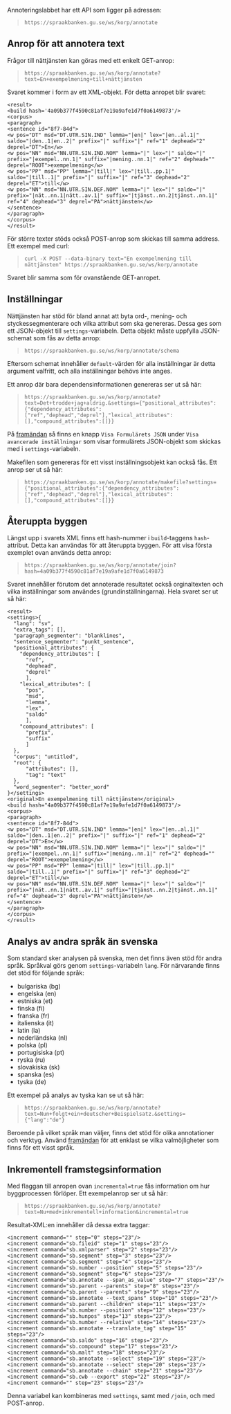 Annoteringslabbet har ett API som ligger på adressen:

> `https://spraakbanken.gu.se/ws/korp/annotate`


## Anrop för att annotera text
Frågor till nättjänsten kan göras med ett enkelt GET-anrop:

> `https://spraakbanken.gu.se/ws/korp/annotate?text=En+exempelmening+till+nättjänsten`

Svaret kommer i form av ett XML-objekt. För detta anropet blir svaret:

    <result>
    <build hash='4a09b377f4590c81af7e19a9afe1d7f0a6149873'/>
    <corpus>
    <paragraph>
    <sentence id="8f7-84d">
    <w pos="DT" msd="DT.UTR.SIN.IND" lemma="|en|" lex="|en..al.1|" saldo="|den..1|en..2|" prefix="|" suffix="|" ref="1" dephead="2" deprel="DT">En</w>
    <w pos="NN" msd="NN.UTR.SIN.IND.NOM" lemma="|" lex="|" saldo="|" prefix="|exempel..nn.1|" suffix="|mening..nn.1|" ref="2" dephead="" deprel="ROOT">exempelmening</w>
    <w pos="PP" msd="PP" lemma="|till|" lex="|till..pp.1|" saldo="|till..1|" prefix="|" suffix="|" ref="3" dephead="2" deprel="ET">till</w>
    <w pos="NN" msd="NN.UTR.SIN.DEF.NOM" lemma="|" lex="|" saldo="|" prefix="|nät..nn.1|nätt..av.1|" suffix="|tjänst..nn.2|tjänst..nn.1|" ref="4" dephead="3" deprel="PA">nättjänsten</w>
    </sentence>
    </paragraph>
    </corpus>
    </result>

För större texter stöds också POST-anrop som skickas till samma address. Ett exempel med curl:

> `curl -X POST --data-binary text="En exempelmening till nättjänsten" https://spraakbanken.gu.se/ws/korp/annotate`

Svaret blir samma som för ovanstående GET-anropet.


## Inställningar
Nättjänsten har stöd för bland annat att byta ord-, mening- och
styckessegmenterare och vilka attribut som ska genereras. Dessa
ges som ett JSON-objekt till `settings`-variabeln. Detta objekt
måste uppfylla JSON-schemat som fås av detta anrop:

> `https://spraakbanken.gu.se/ws/korp/annotate/schema`

Eftersom schemat innehåller `default`-värden för alla inställningar
är detta argument valfritt, och alla inställningar behövs inte anges.

Ett anrop där bara dependensinformationen genereras ser ut så här:

> `https://spraakbanken.gu.se/ws/korp/annotate?text=Det+trodde+jag+aldrig.&settings={"positional_attributes":{"dependency_attributes":["ref","dephead","deprel"],"lexical_attributes":[],"compound_attributes":[]}}`

På [framändan](https://spraakbanken.gu.se/korp/annoteringslabbet) så finns en
knapp `Visa Formulärets JSON` under `Visa avancerade inställningar`
som visar formulärets JSON-objekt som skickas med i `settings`-variabeln.

Makefilen som genereras för ett visst inställningsobjekt kan också fås. Ett
anrop ser ut så här:

> `https://spraakbanken.gu.se/ws/korp/annotate/makefile?settings={"positional_attributes":{"dependency_attributes":["ref","dephead","deprel"],"lexical_attributes":[],"compound_attributes":[]}}`

## Återuppta byggen
Längst upp i svarets XML finns ett hash-nummer i `build`-taggens
`hash`-attribut. Detta kan användas för att återuppta byggen. För att visa
första exemplet ovan används detta anrop:

> `https://spraakbanken.gu.se/ws/korp/annotate/join?hash=4a09b377f4590c81af7e19a9afe1d7f0a6149873`

Svaret innehåller förutom det annoterade resultatet också orginaltexten och
vilka inställningar som användes (grundinställningarna). Hela svaret ser ut så
här:

    <result>
    <settings>{
      "lang": "sv",
      "extra_tags": [],
      "paragraph_segmenter": "blanklines",
      "sentence_segmenter": "punkt_sentence",
      "positional_attributes": {
        "dependency_attributes": [
          "ref",
          "dephead",
          "deprel"
          ],
        "lexical_attributes": [
          "pos",
          "msd",
          "lemma",
          "lex",
          "saldo"
          ],
        "compound_attributes": [
          "prefix",
          "suffix"
          ]
      },
      "corpus": "untitled",
      "root": {
          "attributes": [],
          "tag": "text"
      },
      "word_segmenter": "better_word"
    }</settings>
    <original>En exempelmening till nättjänsten</original>
    <build hash="4a09b377f4590c81af7e19a9afe1d7f0a6149873"/>
    <corpus>
    <paragraph>
    <sentence id="8f7-84d">
    <w pos="DT" msd="DT.UTR.SIN.IND" lemma="|en|" lex="|en..al.1|" saldo="|den..1|en..2|" prefix="|" suffix="|" ref="1" dephead="2" deprel="DT">En</w>
    <w pos="NN" msd="NN.UTR.SIN.IND.NOM" lemma="|" lex="|" saldo="|" prefix="|exempel..nn.1|" suffix="|mening..nn.1|" ref="2" dephead="" deprel="ROOT">exempelmening</w>
    <w pos="PP" msd="PP" lemma="|till|" lex="|till..pp.1|" saldo="|till..1|" prefix="|" suffix="|" ref="3" dephead="2" deprel="ET">till</w>
    <w pos="NN" msd="NN.UTR.SIN.DEF.NOM" lemma="|" lex="|" saldo="|" prefix="|nät..nn.1|nätt..av.1|" suffix="|tjänst..nn.2|tjänst..nn.1|" ref="4" dephead="3" deprel="PA">nättjänsten</w>
    </sentence>
    </paragraph>
    </corpus>
    </result>

## Analys av andra språk än svenska

Som standard sker analysen på svenska, men det finns även stöd för
andra språk. Språkval görs genom `settings`-variabeln `lang`.
För närvarande finns det stöd för följande språk:

* bulgariska (bg)
* engelska (en)
* estniska (et)
* finska (fi)
* franska (fr)
* italienska (it)
* latin (la)
* nederländska (nl)
* polska (pl)
* portugisiska (pt)
* ryska (ru)
* slovakiska (sk)
* spanska (es)
* tyska (de)

Ett exempel på analys av tyska kan se ut så här:

> `https://spraakbanken.gu.se/ws/korp/annotate?text=Nun+folgt+ein+deutscher+Beispielsatz.&settings={"lang":"de"}`

Beroende på vilket språk man väljer, finns det stöd för
olika annotationer och verktyg. Använd [framändan](https://spraakbanken.gu.se/korp/annoteringslabbet)
för att enklast se vilka valmöjligheter som finns för ett visst språk.

## Inkrementell framstegsinformation

Med flaggan till anropen ovan `incremental=true` fås information om hur
byggprocessen förlöper. Ett exempelanrop ser ut så här:

> `https://spraakbanken.gu.se/ws/korp/annotate?text=Nu+med+inkrementell+information&incremental=true`

Resultat-XML:en innehåller då dessa extra taggar:

    <increment command="" step="0" steps="23"/>
    <increment command="sb.fileid" step="1" steps="23"/>
    <increment command="sb.xmlparser" step="2" steps="23"/>
    <increment command="sb.segment" step="3" steps="23"/>
    <increment command="sb.segment" step="4" steps="23"/>
    <increment command="sb.number --position" step="5" steps="23"/>
    <increment command="sb.segment" step="6" steps="23"/>
    <increment command="sb.annotate --span_as_value" step="7" steps="23"/>
    <increment command="sb.parent --parents" step="8" steps="23"/>
    <increment command="sb.parent --parents" step="9" steps="23"/>
    <increment command="sb.annotate --text_spans" step="10" steps="23"/>
    <increment command="sb.parent --children" step="11" steps="23"/>
    <increment command="sb.number --position" step="12" steps="23"/>
    <increment command="sb.hunpos" step="13" steps="23"/>
    <increment command="sb.number --relative" step="14" steps="23"/>
    <increment command="sb.annotate --translate_tag" step="15" steps="23"/>
    <increment command="sb.saldo" step="16" steps="23"/>
    <increment command="sb.compound" step="17" steps="23"/>
    <increment command="sb.malt" step="18" steps="23"/>
    <increment command="sb.annotate --select" step="19" steps="23"/>
    <increment command="sb.annotate --select" step="20" steps="23"/>
    <increment command="sb.annotate --chain" step="21" steps="23"/>
    <increment command="sb.cwb --export" step="22" steps="23"/>
    <increment command="" step="23" steps="23"/>

Denna variabel kan kombineras med `settings`, samt med `/join`, och med POST-anrop.

<!--
## Övriga anrop
Visar om nättjänstens python-bakända svarar på ping:

> `https://spraakbanken.gu.se/ws/korp/annotate/ping`

Statusarna för alla byggen:

> `https://spraakbanken.gu.se/ws/korp/annotate/status`

Ta bort byggen som inte hämtats på över 24 timmar:

> `https://spraakbanken.gu.se/ws/korp/annotate/cleanup`

Ta bort felaktiga byggen:

> `https://spraakbanken.gu.se/ws/korp/annotate/cleanup/errors`

Visa nättjänstens api i ett swagger-ui JSON-schema:

> `https://spraakbanken.gu.se/ws/korp/annotate/api`
-->
